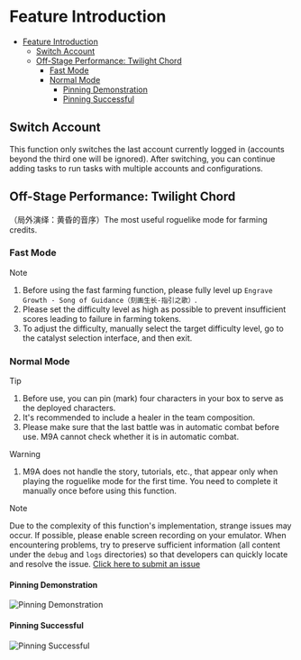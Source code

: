 # Feature Introduction

- [Feature Introduction](#feature-introduction)
  - [Switch Account](#switch-account)
  - [Off-Stage Performance: Twilight Chord](#off-stage-performance-twilight-chord)
    - [Fast Mode](#fast-mode)
    - [Normal Mode](#normal-mode)
      - [Pinning Demonstration](#pinning-demonstration)
      - [Pinning Successful](#pinning-successful)

## Switch Account

This function only switches the last account currently logged in (accounts beyond the third one will be ignored).
After switching, you can continue adding tasks to run tasks with multiple accounts and configurations.

## Off-Stage Performance: Twilight Chord

（局外演绎：黄昏的音序）The most useful roguelike mode for farming credits.

### Fast Mode

> [!NOTE]
>
> 1. Before using the fast farming function, please fully level up `Engrave Growth - Song of Guidance（刻画生长-指引之歌）`.
> 2. Please set the difficulty level as high as possible to prevent insufficient scores leading to failure in farming tokens.
> 3. To adjust the difficulty, manually select the target difficulty level, go to the catalyst selection interface, and then exit.

### Normal Mode

> [!TIP]
>
> 1. Before use, you can pin (mark) four characters in your box to serve as the deployed characters.
> 2. It's recommended to include a healer in the team composition.
> 3. Please make sure that the last battle was in automatic combat before use. M9A cannot check whether it is in automatic combat.

> [!WARNING]
>
> 1. M9A does not handle the story, tutorials, etc., that appear only when playing the roguelike mode for the first time. You need to complete it manually once before using this function.

> [!NOTE]
> Due to the complexity of this function's implementation, strange issues may occur. If possible, please enable screen recording on your emulator. When encountering problems, try to preserve sufficient information (all content under the `debug` and `logs` directories) so that developers can quickly locate and resolve the issue. [Click here to submit an issue](https://github.com/MAA1999/M9A/issues/new/choose)

#### Pinning Demonstration

![Pinning Demonstration](https://github.com/user-attachments/assets/ff9d66d8-9540-447a-9eac-315caec00fe9)

#### Pinning Successful

![Pinning Successful](https://github.com/user-attachments/assets/d88fea79-df1b-4651-9d6d-386a40bf3b55)
